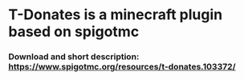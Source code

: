 # T-Donates is a minecraft plugin based on spigotmc
### Download and short description: https://www.spigotmc.org/resources/t-donates.103372/
